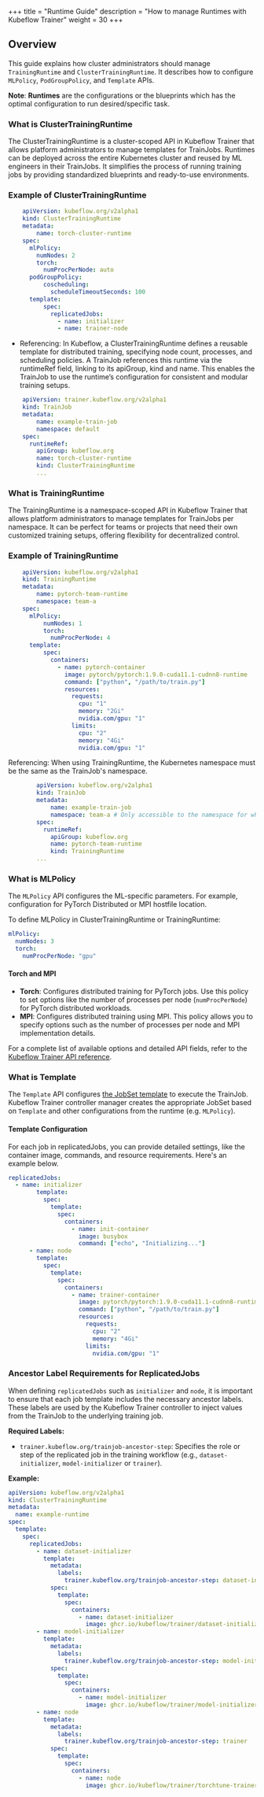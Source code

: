 +++
title = "Runtime Guide"
description = "How to manage Runtimes with Kubeflow Trainer"
weight = 30
+++

## Overview
This guide explains how cluster administrators should manage `TrainingRuntime` and `ClusterTrainingRuntime`. It describes how to configure `MLPolicy`, `PodGroupPolicy`, and `Template` APIs.

**Note**: **Runtimes** are the configurations or the blueprints which has the optimal configuration to run desired/specific task.

### What is ClusterTrainingRuntime
The ClusterTrainingRuntime is a cluster-scoped API in Kubeflow Trainer that allows platform administrators to manage templates for TrainJobs. Runtimes can be deployed across the entire Kubernetes cluster and reused by ML engineers in their TrainJobs. It simplifies the process of running training jobs by providing standardized blueprints and ready-to-use environments.

### Example of ClusterTrainingRuntime

```YAML
    apiVersion: kubeflow.org/v2alpha1
    kind: ClusterTrainingRuntime
    metadata:
        name: torch-cluster-runtime
    spec:
      mlPolicy:
        numNodes: 2
        torch:
          numProcPerNode: auto
      podGroupPolicy:
          coscheduling:
            scheduleTimeoutSeconds: 100
      template:
          spec:
            replicatedJobs:
              - name: initializer
              - name: trainer-node
```
- Referencing:
In Kubeflow, a ClusterTrainingRuntime defines a reusable template for distributed training, specifying node count, processes, and scheduling policies. A TrainJob references this runtime via the runtimeRef field, linking to its apiGroup, kind and name. This enables the TrainJob to use the runtime’s configuration for consistent and modular training setups.

```YAML
    apiVersion: trainer.kubeflow.org/v2alpha1
    kind: TrainJob
    metadata:
        name: example-train-job
        namespace: default
    spec:
      runtimeRef:
        apiGroup: kubeflow.org
        name: torch-cluster-runtime
        kind: ClusterTrainingRuntime
        ...
```
### What is TrainingRuntime

The TrainingRuntime is a namespace-scoped API in Kubeflow Trainer that allows platform administrators to manage templates for TrainJobs per namespace. It can be perfect for teams or projects that need their own customized training setups, offering flexibility for decentralized control.

### Example of TrainingRuntime

```YAML
    apiVersion: kubeflow.org/v2alpha1
    kind: TrainingRuntime
    metadata:
        name: pytorch-team-runtime
        namespace: team-a
    spec:
      mlPolicy:
          numNodes: 1
          torch:
            numProcPerNode: 4
      template:
          spec:
            containers:
              - name: pytorch-container
                image: pytorch/pytorch:1.9.0-cuda11.1-cudnn8-runtime
                command: ["python", "/path/to/train.py"]
                resources:
                  requests:
                    cpu: "1"
                    memory: "2Gi"
                    nvidia.com/gpu: "1"
                  limits:
                    cpu: "2"
                    memory: "4Gi"
                    nvidia.com/gpu: "1"
```
Referencing: When using TrainingRuntime, the Kubernetes namespace must be the same as the TrainJob's namespace.

```YAML
        apiVersion: kubeflow.org/v2alpha1
        kind: TrainJob
        metadata:
            name: example-train-job
            namespace: team-a # Only accessible to the namespace for which it is defined
        spec:
          runtimeRef:
            apiGroup: kubeflow.org
            name: pytorch-team-runtime
            kind: TrainingRuntime
        ...
```   

### What is MLPolicy

The `MLPolicy` API configures the ML-specific parameters. For example, configuration for PyTorch Distributed or MPI hostfile location.

To define MLPolicy in ClusterTrainingRuntime or TrainingRuntime:
```YAML
mlPolicy:
  numNodes: 3
  torch:
    numProcPerNode: "gpu"
```

#### Torch and MPI
- **Torch**: Configures distributed training for PyTorch jobs. Use this policy to set options like the number of processes per node (`numProcPerNode`) for PyTorch distributed workloads.
- **MPI**: Configures distributed training using MPI. This policy allows you to specify options such as the number of processes per node and MPI implementation details.

For a complete list of available options and detailed API fields, refer to the [Kubeflow Trainer API reference](https://pkg.go.dev/github.com/kubeflow/trainer/v2/pkg/apis/trainer/v1alpha1#MLPolicy).
### What is Template

The `Template` API configures [the JobSet template](https://jobset.sigs.k8s.io/docs/overview/) to execute the TrainJob. Kubeflow Trainer controller manager creates the appropriate JobSet based on `Template` and other configurations from the runtime (e.g. `MLPolicy`).

#### Template Configuration 

For each job in replicatedJobs, you can provide detailed settings, like the container image, commands, and resource requirements.
Here's an example below.
```YAML
replicatedJobs:
  - name: initializer
        template:
          spec:
            template:
              spec:
                containers:
                  - name: init-container
                    image: busybox
                    command: ["echo", "Initializing..."]
      - name: node
        template:
          spec:
            template:
              spec:  
                containers:
                  - name: trainer-container
                    image: pytorch/pytorch:1.9.0-cuda11.1-cudnn8-runtime
                    command: ["python", "/path/to/train.py"]
                    resources:
                      requests:
                        cpu: "2"
                        memory: "4Gi"
                      limits:
                        nvidia.com/gpu: "1"
```

### Ancestor Label Requirements for ReplicatedJobs
When defining `replicatedJobs` such as `initializer` and `node`, it is important to ensure that each job template includes the necessary ancestor labels. These labels are used by the Kubeflow Trainer controller to inject values from the TrainJob to the underlying training job.

**Required Labels:**
- `trainer.kubeflow.org/trainjob-ancestor-step`: Specifies the role or step of the replicated job in the training workflow (e.g., `dataset-initializer`, `model-initializer` or `trainer`).

**Example:**
```YAML
apiVersion: kubeflow.org/v2alpha1
kind: ClusterTrainingRuntime
metadata:
  name: example-runtime
spec:
  template:
    spec:
      replicatedJobs:
        - name: dataset-initializer
          template:
            metadata:
              labels:
                trainer.kubeflow.org/trainjob-ancestor-step: dataset-initializer
            spec:
              template:
                spec:
                  containers:
                    - name: dataset-initializer
                      image: ghcr.io/kubeflow/trainer/dataset-initializer
        - name: model-initializer
          template:
            metadata:
              labels:
                trainer.kubeflow.org/trainjob-ancestor-step: model-initializer
            spec:
              template:
                spec:
                  containers:
                    - name: model-initializer
                      image: ghcr.io/kubeflow/trainer/model-initializer
        - name: node
          template:
            metadata:
              labels:
                trainer.kubeflow.org/trainjob-ancestor-step: trainer
            spec:
              template:
                spec:
                  containers:
                    - name: node
                      image: ghcr.io/kubeflow/trainer/torchtune-trainer
```
